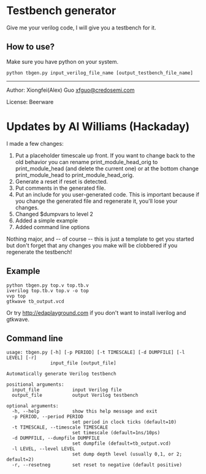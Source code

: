 Testbench generator
===================

Give me your verilog code, I will give you a testbench for it.

How to use?
-----------

Make sure you have python on your system.

    python tbgen.py input_verilog_file_name [output_testbench_file_name]

----

Author: Xiongfei(Alex) Guo <xfguo@credosemi.com>

License: Beerware

Updates by Al Williams (Hackaday)
=================================

I made a few changes:
1. Put a placeholder timescale up front. If you want to change back to the old behavior you
can rename print_module_head_orig to print_module_head (and delete the current one) or at the
bottom change print_module_head to print_module_head_orig.
2. Generate a reset if reset is detected.
3. Put comments in the generated file.
4. Put an include for you user-generated code. This is important because if you change the generated file and regenerate it, you'll lose your changes.
5. Changed $dumpvars to level 2
6. Added a simple example
7. Added command line options

Nothing major, and -- of course -- this is just a template to get you started but don't forget
that any changes you make will be clobbered if you regenerate the testbench!

Example
-------

    python tbgen.py top.v top.tb.v
    iverilog top.tb.v top.v -o top
    vvp top
    gtkwave tb_output.vcd

Or try http://edaplayground.com if you don't want to install iverilog and gtkwave.

Command line
------------
    usage: tbgen.py [-h] [-p PERIOD] [-t TIMESCALE] [-d DUMPFILE] [-l LEVEL] [-r]
                    input_file [output_file]
    
    Automatically generate Verilog testbench
    
    positional arguments:
      input_file            input Verilog file
      output_file           output Verilog testbench
    
    optional arguments:
      -h, --help            show this help message and exit
      -p PERIOD, --period PERIOD
                            set period in clock ticks (default=10)
      -t TIMESCALE, --timescale TIMESCALE
                            set timescale (default=1ns/10ps)
      -d DUMPFILE, --dumpfile DUMPFILE
                            set dumpfile (default=tb_output.vcd)
      -l LEVEL, --level LEVEL
                            set dump depth level (usually 0,1, or 2; default=2)
      -r, --resetneg        set reset to negative (default positive)			    
